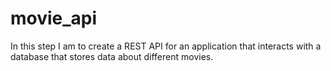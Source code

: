 # movie_api

In this step I am to create a REST API for an application
that interacts with a database that stores data about different movies.
